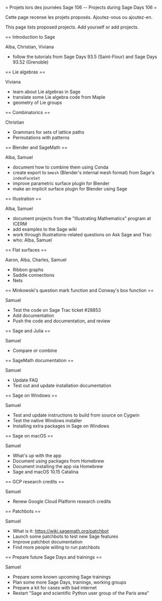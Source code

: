 = Projets lors des journées Sage 106 -- Projects during Sage Days 106 =

Cette page recense les projets proposés. Ajoutez-vous ou ajoutez-en.

This page lists proposed projects. Add yourself or add projects.

== Introduction to Sage

Alba, Christian, Viviana

  * follow the tutorials from Sage Days 93.5 (Saint-Flour) and Sage Days 93.52 (Grenoble)

== Lie algebras ==

Viviana

  * learn about Lie algebras in Sage
  * translate some Lie algebra code from Maple
  * geometry of Lie groups

== Combinatorics ==

Christian

  * Grammars for sets of lattice paths
  * Permutations with patterns

== Blender and SageMath ==

Alba, Samuel

  * document how to combine them using Conda
  * create export to `bmesh` (Blender's internal mesh format) from Sage's `indexFaceSet`
  * improve parametric surface plugin for Blender
  * make an implicit surface plugin for Blender using Sage

== Illustration ==

Alba, Samuel

  * document projects from the "Illustrating Mathematics" program at ICERM
  * add examples to the Sage wiki
  * work through illustrations-related questions on Ask Sage and Trac
  * who: Alba, Samuel

== Flat surfaces ==

Aaron, Alba, Charles, Samuel

  * Ribbon graphs
  * Saddle connections
  * Nets

== Minkowski's question mark function and Conway's box function ==

Samuel

  * Test the code on Sage Trac ticket #28853
  * Add documentation
  * Push the code and documentation, and review

== Sage and Julia ==

Samuel

  * Compare or combine

== SageMath documentation ==

Samuel

  * Update FAQ
  * Test out and update installation documentation

== Sage on Windows ==

Samuel

  * Test and update instructions to build from source on Cygwin
  * Test the native Windows installer
  * Installing extra packages in Sage on Windows

== Sage on macOS ==

Samuel

  * What's up with the app
  * Document using packages from Homebrew
  * Document installing the app via Homebrew
  * Sage and macOS 10.15 Catalina

== GCP research credits ==

Samuel

  * Renew Google Cloud Platform research credits

== Patchbots ==

Samuel

  * What is it: https://wiki.sagemath.org/patchbot
  * Launch some patchbots to test new Sage features
  * Improve patchbot documentation
  * Find more people willing to run patchbots

== Prepare future Sage Days and trainings ==

Samuel

  * Prepare some known upcoming Sage trainings
  * Plan some more Sage Days, trainings, working groups
  * Prepare a kit for cases with bad internet
  * Restart "Sage and scientific Python user group of the Paris area"
